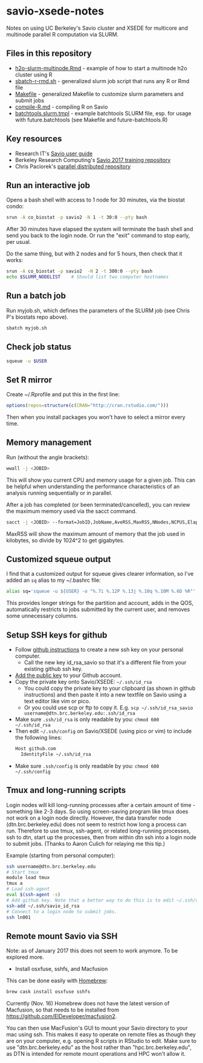 # savio-xsede-notes
Notes on using UC Berkeley's Savio cluster and XSEDE for multicore and multinode parallel R computation via SLURM.

## Files in this repository

* [h2o-slurm-multinode.Rmd](h2o-slurm-multinode.Rmd) - example of how to start a multinode h2o cluster using R
* [sbatch-r-rmd.sh](sbatch-r-rmd.sh) - generalized slurm job script that runs any R or Rmd file
* [Makefile](Makefile) - generalized Makefile to customize slurm parameters and submit jobs
* [compile-R.md](compile-R.md) - compiling R on Savio
* [batchtools.slurm.tmpl](batchtools.slurm.tmpl) - example batchtools SLURM file, esp. for usage with future.batchtools (see Makefile and future-batchtools.R)


## Key resources

* Research IT's [Savio user guide](http://research-it.berkeley.edu/services/high-performance-computing/user-guide)
* Berkeley Research Computing's [Savio 2017 training repository](https://github.com/ucberkeley/savio-training-intro-2017)
* Chris Paciorek's [parallel distributed repository](https://github.com/berkeley-scf/tutorial-parallel-distributed)

## Run an interactive job

Opens a bash shell with access to 1 node for 30 minutes, via the biostat condo:
```bash
srun -A co_biostat -p savio2 -N 1 -t 30:0 --pty bash
```
After 30 minutes have elapsed the system will terminate the bash shell and send you back to the login node. Or run the "exit" command to stop early, per usual.

Do the same thing, but with 2 nodes and for 5 hours, then check that it works:
```bash
srun -A co_biostat -p savio2  -N 2 -t 300:0 --pty bash
echo $SLURM_NODELIST    # Should list two computer hostnames
```

## Run a batch job

Run myjob.sh, which defines the parameters of the SLURM job (see Chris P's biostats repo above).
```bash
sbatch myjob.sh
```

## Check job status
```bash
squeue -u $USER
```

## Set R mirror
Create ~/.Rprofile and put this in the first line:
```r
options(repos=structure(c(CRAN="http://cran.rstudio.com/")))
```
Then when you install packages you won't have to select a mirror every time.

## Memory management

Run (without the angle brackets):
```bash
wwall -j <JOBID>
```
This will show you current CPU and memory usage for a given job. This can be helpful when understanding the performance characteristics of an analysis running sequentially or in parallel.

After a job has completed (or been terminated/cancelled), you can review the maximum memory used via the sacct command.

```bash
sacct -j <JOBID> --format=JobID,JobName,AveRSS,MaxRSS,NNodes,NCPUS,Elapsed
```
MaxRSS will show the maximum amount of memory that the job used in kilobytes, so divide by 1024^2 to get gigabytes.

## Customized squeue output

I find that a customized output for squeue gives clearer information, so I've added an `sq` alias to my ~/.bashrc file:
```bash
alias sq='squeue -u ${USER} -o "%.7i %.12P %.13j %.10q %.10M %.6D %R"'
```
This provides longer strings for the partition and account, adds in the QOS, automatically restricts to jobs submitted by the current user, and removes some unnecessary columns.

## Setup SSH keys for github

* Follow [github instructions](https://help.github.com/articles/generating-a-new-ssh-key-and-adding-it-to-the-ssh-agent/#generating-a-new-ssh-key) to create a new ssh key on your personal computer.
    * Call the new key id_rsa_savio so that it's a different file from your existing github ssh key.
* [Add the public key](https://help.github.com/articles/adding-a-new-ssh-key-to-your-github-account/) to your Github account.
* Copy the private key onto Savio/XSEDE: `~/.ssh/id_rsa`
    * You could copy the private key to your clipboard (as shown in github instructions) and then paste it into a new textfile on Savio using a text editor like vim or pico.
    * Or you could use scp or ftp to copy it. E.g. `scp ~/.ssh/id_rsa_savio username@dtn.brc.berkeley.edu:.ssh/id_rsa`
* Make sure `.ssh/id_rsa` is only readable by you: `chmod 600 ~/.ssh/id_rsa`
* Then edit `~/.ssh/config` on Savio/XSEDE (using pico or vim) to include the following lines:
    ```bash
    Host github.com
      IdentityFile ~/.ssh/id_rsa
    ```
* Make sure `.ssh/config` is only readable by you: `chmod 600 ~/.ssh/config`

## Tmux and long-running scripts

Login nodes will kill long-running processes after a certain amount of time - something like 2-3 days. So using screen-saving program like tmux does not work on a login node directly. However, the data transfer node (dtn.brc.berkeley.edu) does not seem to restrict how long a process can run. Therefore to use tmux, ssh-agent, or related long-running processes, ssh to dtn, start up the processes, then from within dtn ssh into a login node to submit jobs. (Thanks to Aaron Culich for relaying me this tip.)

Example (starting from personal computer):
```bash
ssh username@dtn.brc.berkeley.edu
# Start tmux
module load tmux
tmux a
# Load ssh-agent
eval $(ssh-agent -s)
# Add github key. Note that a better way to do this is to edit ~/.ssh/config
ssh-add ~/.ssh/savio_id_rsa
# Connect to a login node to submit jobs.
ssh ln001
```

## Remote mount Savio via SSH

Note: as of January 2017 this does not seem to work anymore. To be explored more.

* Install osxfuse, sshfs, and Macfusion

This can be done easily with [Homebrew](http://brew.sh/):
```bash
brew cask install osxfuse sshfs
```

Currently (Nov. 16) Homebrew does not have the latest version of Macfusion, so that needs to be installed from https://github.com/ElDeveloper/macfusion2.

You can then use MacFusion's GUI to mount your Savio directory to your mac using ssh. This makes it easy to operate on remote files as though they are on your computer, e.g. opening R scripts in RStudio to edit. Make sure to use "dtn.brc.berkeley.edu" as the host rather than "hpc.brc.berkeley.edu", as DTN is intended for remote mount operations and HPC won't allow it.

